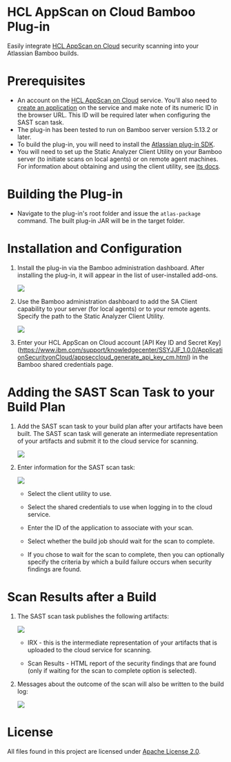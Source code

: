 # HCL AppScan on Cloud Bamboo Plug-in

Easily integrate [HCL AppScan on Cloud](https://cloud.appscan.com) security scanning into your Atlassian Bamboo builds.

# Prerequisites

- An account on the [HCL AppScan on Cloud](https://cloud.appscan.com) service. You'll also need to [create an application](http://www.ibm.com/support/knowledgecenter/SSYJJF_1.0.0/ApplicationSecurityonCloud/ent_create_application.html) on the service and make note of its numeric ID in the browser URL. This ID will be required later when configuring the SAST scan task.
- The plug-in has been tested to run on Bamboo server version 5.13.2 or later.
- To build the plug-in, you will need to install the [Atlassian plug-in SDK](https://developer.atlassian.com/docs/getting-started).
- You will need to set up the Static Analyzer Client Utility on your Bamboo server (to initiate scans on local agents) or on remote agent machines. For information about obtaining and using the client utility, see [its docs](http://www.ibm.com/support/knowledgecenter/SSYJJF_1.0.0/ApplicationSecurityonCloud/src_scanning.html).

# Building the Plug-in

- Navigate to the plug-in's root folder and issue the `atlas-package` command. The built plug-in JAR will be in the target folder.

# Installation and Configuration

1. Install the plug-in via the Bamboo administration dashboard. After installing the plug-in, it will appear in the list of user-installed add-ons.

   ![](https://github.com/AppSecDev/asoc-bamboo-plugin/blob/master/images/install1.png)

2. Use the Bamboo administration dashboard to add the SA Client capability to your server (for local agents) or to your remote agents. Specify the path to the Static Analyzer Client Utility.

   ![](https://github.com/AppSecDev/asoc-bamboo-plugin/blob/master/images/install2.png)

3. Enter your HCL AppScan on Cloud account [API Key ID and Secret Key] (https://www.ibm.com/support/knowledgecenter/SSYJJF_1.0.0/ApplicationSecurityonCloud/appseccloud_generate_api_key_cm.html) in the Bamboo shared credentials page.

# Adding the SAST Scan Task to your Build Plan

1. Add the SAST scan task to your build plan after your artifacts have been built. The SAST scan task will generate an intermediate representation of your artifacts and submit it to the cloud service for scanning.

   ![](https://github.com/hclproducts/asoc-bamboo-plugin/blob/master/images/task1.png)

2. Enter information for the SAST scan task:

   ![](https://github.com/hclproducts/asoc-bamboo-plugin/blob/master/images/task2.png)

   - Select the client utility to use.
   
   - Select the shared credentials to use when logging in to the cloud service.
   
   - Enter the ID of the application to associate with your scan.
   
   - Select whether the build job should wait for the scan to complete.
   
   - If you chose to wait for the scan to complete, then you can optionally specify the criteria by which a build failure occurs when security findings are found.

# Scan Results after a Build

1. The SAST scan task publishes the following artifacts:

   ![](https://github.com/hclproducts/asoc-bamboo-plugin/blob/master/images/result1.png)

   - IRX - this is the intermediate representation of your artifacts that is uploaded to the cloud service for scanning.
   
   - Scan Results - HTML report of the security findings that are found (only if waiting for the scan to complete option is selected).

2. Messages about the outcome of the scan will also be written to the build log:

   ![](https://github.com/hclproducts/asoc-bamboo-plugin/blob/master/images/result2.png)

# License

All files found in this project are licensed under [Apache License 2.0](LICENSE).
